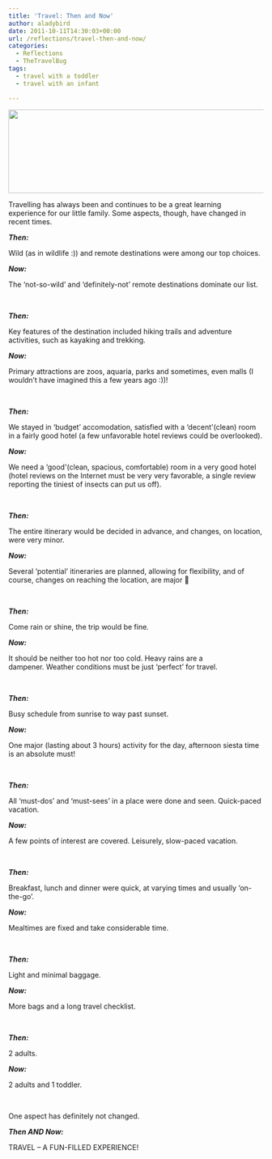 ```yaml
---
title: 'Travel: Then and Now'
author: aladybird
date: 2011-10-11T14:30:03+00:00
url: /reflections/travel-then-and-now/
categories:
  - Reflections
  - TheTravelBug
tags:
  - travel with a toddler
  - travel with an infant

---
```

<p style="text-align:left;">
  <a href="http://funderfulworld.files.wordpress.com/2011/10/100_62951.jpg"><img class="aligncenter size-full wp-image-416" title="Sailing On" src="http://funderfulworld.files.wordpress.com/2011/10/100_62951.jpg" alt="" width="529" height="165" srcset="http://funderfulworld.com/wp-content/uploads/2011/10/100_62951.jpg 2028w, http://funderfulworld.com/wp-content/uploads/2011/10/100_62951-300x93.jpg 300w, http://funderfulworld.com/wp-content/uploads/2011/10/100_62951-1024x320.jpg 1024w" sizes="(max-width: 529px) 100vw, 529px" /></a>
</p>

<p style="text-align:left;">
  Travelling has always been and continues to be a great learning experience for our little family. Some aspects, though, have changed in recent times.
</p>

<p style="text-align:left;">
  <em><strong>Then:</strong></em>
</p>

<p style="text-align:left;">
  Wild (as in wildlife :)) and remote destinations were among our top choices.
</p>

<p style="text-align:left;">
  <em><strong>Now:</strong></em>
</p>

<p style="text-align:left;">
  The &#8216;not-so-wild&#8217; and &#8216;definitely-not&#8217; remote destinations dominate our list.
</p>

&nbsp;

<p style="text-align:left;">
  <em><strong>Then:</strong></em>
</p>

<p style="text-align:left;">
  Key features of the destination included hiking trails and adventure activities, such as kayaking and trekking.
</p>

<p style="text-align:left;">
  <em><strong>Now:</strong></em>
</p>

<p style="text-align:left;">
  Primary attractions are zoos, aquaria, parks and sometimes, even malls (I wouldn&#8217;t have imagined this a few years ago :))!
</p>

&nbsp;

<p style="text-align:left;">
  <em><strong>Then:</strong></em>
</p>

<p style="text-align:left;">
  We stayed in &#8216;budget&#8217; accomodation, satisfied with a &#8216;decent'(clean) room in a fairly good hotel (a few unfavorable hotel reviews could be overlooked).
</p>

<p style="text-align:left;">
  <em><strong>Now:</strong></em>
</p>

<p style="text-align:left;">
  We need a &#8216;good'(clean, spacious, comfortable) room in a very good hotel (hotel reviews on the Internet must be very very favorable, a single review reporting the tiniest of insects can put us off).
</p>

&nbsp;

<p style="text-align:left;">
  <em><strong>Then:</strong></em>
</p>

<p style="text-align:left;">
  The entire itinerary would be decided in advance, and changes, on location, were very minor.
</p>

<p style="text-align:left;">
  <em><strong>Now:</strong></em>
</p>

<p style="text-align:left;">
  Several &#8216;potential&#8217; itineraries are planned, allowing for flexibility, and of course, changes on reaching the location, are major 🙂
</p>

&nbsp;

<p style="text-align:left;">
  <em><strong>Then:</strong></em>
</p>

<p style="text-align:left;">
  Come rain or shine, the trip would be fine.
</p>

<p style="text-align:left;">
  <em><strong>Now:</strong></em>
</p>

<p style="text-align:left;">
  It should be neither too hot nor too cold. Heavy rains are a dampener. Weather conditions must be just &#8216;perfect&#8217; for travel.
</p>

&nbsp;

<p style="text-align:left;">
  <em><strong>Then:</strong></em>
</p>

<p style="text-align:left;">
  Busy schedule from sunrise to way past sunset.
</p>

<p style="text-align:left;">
  <em><strong>Now:</strong></em>
</p>

<p style="text-align:left;">
  One major (lasting about 3 hours) activity for the day, afternoon siesta time is an absolute must!
</p>

&nbsp;

<p style="text-align:left;">
  <em><strong>Then:</strong></em>
</p>

<p style="text-align:left;">
  All &#8216;must-dos&#8217; and &#8216;must-sees&#8217; in a place were done and seen. Quick-paced vacation.
</p>

<p style="text-align:left;">
  <em><strong>Now:</strong></em>
</p>

<p style="text-align:left;">
  A few points of interest are covered. Leisurely, slow-paced vacation.
</p>

&nbsp;

<p style="text-align:left;">
  <em><strong>Then:</strong></em>
</p>

<p style="text-align:left;">
  Breakfast, lunch and dinner were quick, at varying times and usually &#8216;on-the-go&#8217;.
</p>

<p style="text-align:left;">
  <em><strong>Now:</strong></em>
</p>

<p style="text-align:left;">
  Mealtimes are fixed and take considerable time.
</p>

&nbsp;

<p style="text-align:left;">
  <em><strong>Then:</strong></em>
</p>

<p style="text-align:left;">
  Light and minimal baggage.
</p>

<p style="text-align:left;">
  <em><strong>Now:</strong></em>
</p>

<p style="text-align:left;">
  More bags and a long travel checklist.
</p>

&nbsp;

<p style="text-align:left;">
  <em><strong>Then:</strong></em>
</p>

<p style="text-align:left;">
  2 adults.
</p>

<p style="text-align:left;">
  <em><strong>Now:</strong></em>
</p>

<p style="text-align:left;">
  2 adults and 1 toddler.
</p>

&nbsp;

<p style="text-align:left;">
  One aspect has definitely not changed.
</p>

<p style="text-align:left;">
  <em><strong>Then AND Now:</strong></em>
</p>

<p style="text-align:left;">
  TRAVEL &#8211; A FUN-FILLED EXPERIENCE!
</p>